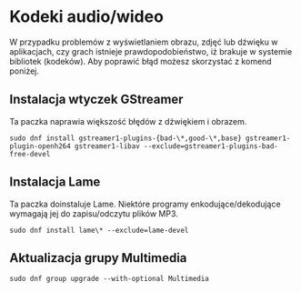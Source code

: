 # Kodeki audio/wideo

W przypadku problemów z wyświetlaniem obrazu, zdjęć lub dźwięku w aplikacjach, czy grach istnieje prawdopodobieństwo, iż brakuje w systemie bibliotek (kodeków). Aby poprawić błąd możesz skorzystać z komend poniżej.

## Instalacja wtyczek GStreamer
Ta paczka naprawia większość błędów z dźwiękiem i obrazem.
```
sudo dnf install gstreamer1-plugins-{bad-\*,good-\*,base} gstreamer1-plugin-openh264 gstreamer1-libav --exclude=gstreamer1-plugins-bad-free-devel
```

## Instalacja Lame
Ta paczka doinstaluje Lame. Niektóre programy enkodujące/dekodujące wymagają jej do zapisu/odczytu plików MP3.
```
sudo dnf install lame\* --exclude=lame-devel
```

## Aktualizacja grupy Multimedia
```
sudo dnf group upgrade --with-optional Multimedia
```